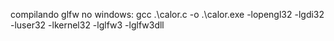 compilando glfw no windows:
gcc .\calor.c -o .\calor.exe -lopengl32 -lgdi32 -luser32 -lkernel32 -lglfw3 -lglfw3dll